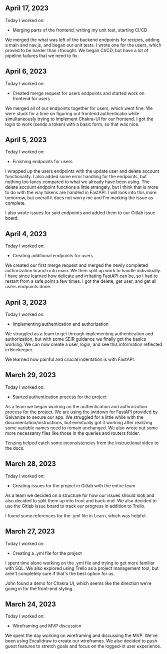 ## April 17, 2023

Today I worked on:

- Merging parts of the frontend, writing my unit test, starting CI/CD

We merged the what was left of the backend endpoints for recipes, adding a main and nav.js, and began our unit tests. I wrote one for the users, which proved to be harder than I thought. We began CI/CD, but have a lot of pipeline failures that we need to fix.

## April 6, 2023

Today I worked on:

- Created merge request for users endpoints and started work on frontend for users

We merged all of our endpoints together for users, which went fine. We were stuck for a time on figuring out frontend authenticatio while simultaneously trying to implement Chakra-UI for our frontend. I got the login to work (sends a token) with a basic form, so that was nice.

## April 5, 2023

Today I worked on:

- Finishing endpoints for users

I wrapped up the users endpoints with the update user and delete account functionality. I also added some error handling for the endpoints, but nothing too fancy compared to what we already have been using. The delete account endpoint functions a little strangely, but I think that is more to do with the way tokens are handled in FastAPI. I will look into this more tomorrow, but overall it does not worry me and I'm marking the issue as complete.

I also wrote issues for said endpoints and added them to our Gitlab issue board.

## April 4, 2023

Today I worked on:

- Creating additional endpoints for users

We created our first merge request and merged the newly completed authorization branch into main. We then split up work to handle individually.
I have since learned how delicate and irritating FastAPI can be, so I had to restart from a safe point a few times. I got the delete, get user, and get all users endpoints done.

## April 3, 2023

Today I worked on:

- Implementing authentication and authorization

We struggled as a team to get through implementing authentication and authorization, but with some SEIR guidance we finally got the basics working. We can now create a user, login, and see this information reflected in Beekeeper.

We learned how painful and crucial indentation is with FastAPI.

## March 29, 2023

Today I worked on:

- Started authentication process for the project

As a team we began working on the authentication and authorization process for the project. We are using the jwtdown for FastAPI provided by Galvanize to secure our app.
We struggled for a little while with the documentation/instructions, but eventually got it working after realizing some variable names need to remain unchanged. We also wrote out some more necessarsy files like those in the queries and routers folder.

Tenzing helped catch some inconsistencies from the instructional video to the docs.

## March 28, 2023

Today I worked on:

- Creating issues for the project in Gitlab with the entire team

As a team we decided on a structure for how our issues should look and also decided to split them up into front and back-end. We also decided to use the Gitlab issue board to track our progress in addition to Trello.

I found some references for the .yml file in Learn, which was helpful.

## March 27, 2023

Today I worked on:

- Creating a .yml file for the project

I spent time alone working on the .yml file and trying to get more familiar with SQL. We also explored using Trello as a project management tool, but aren't completely sure if that's the best option for us.

John found a demo for Chakra UI, which seems like the direction we're going in for the front-end styling.

## March 24, 2023

Today I worked on:

- Wireframing and MVP discussion

We spent the day working on wireframing and discussing the MVP. We've been using Excalidraw to create our wireframes. We also decided to push guest features to stretch goals and focus on the logged-in user experience.
